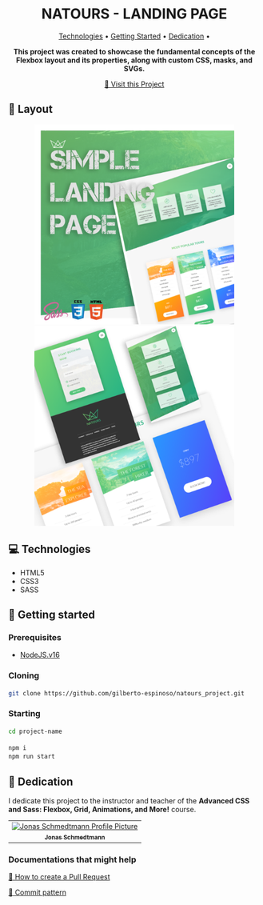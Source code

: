 <h1 align="center" style="font-weight: bold;">NATOURS - LANDING PAGE  </h1>

<p align="center">
 <a href="#tech">Technologies</a> • 
 <a href="#started">Getting Started</a> • 
  <a href="#colab">Dedication</a> •

</p>

<p align="center">
    <b>This project was created to showcase the fundamental concepts of the Flexbox layout and its properties, along with custom CSS, masks, and SVGs.</b>
</p>

<p align="center">
     <a href="https://trilloreserve.netlify.app/">📱 Visit this Project</a>
</p>

<h2 id="layout">🎨 Layout</h2>

<p align="center">
    <img src="img/natours-banner.png" alt="Image Example" width="400px">
    <img src="img/natours-banner2.png" alt="Image Example" width="400px">
</p>

<h2 id="tech">💻 Technologies</h2>

- HTML5
- CSS3
- SASS

<h2 id="started">🚀 Getting started</h2>

<h3>Prerequisites</h3>

- [NodeJS.v16](https://nodejs.org/pt/download)

<h3>Cloning</h3>

```bash
git clone https://github.com/gilberto-espinoso/natours_project.git
```

<h3>Starting</h3>

```bash
cd project-name

npm i
npm run start
```

<h2 id="colab">🤝 Dedication</h2>

I dedicate this project to the instructor and teacher of the **Advanced CSS and Sass: Flexbox, Grid, Animations, and More!** course.

<table>
  <tr>
    <td align="center">
      <a href="#">
        <img src="https://img-c.udemycdn.com/user/200_H/7799204_2091_5.jpg" width="100px;" alt="Jonas Schmedtmann Profile Picture"/><br>
        <sub>
          <b>Jonas Schmedtmann</b>
        </sub>
      </a>
    </td>
    
   
  </tr>
</table>

<h3>Documentations that might help</h3>

[📝 How to create a Pull Request](https://www.atlassian.com/br/git/tutorials/making-a-pull-request)

[💾 Commit pattern](https://gist.github.com/joshbuchea/6f47e86d2510bce28f8e7f42ae84c716)
